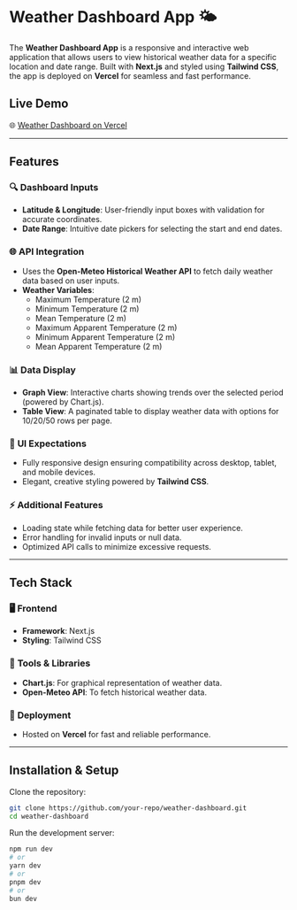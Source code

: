 # Weather Dashboard App 🌤️

The **Weather Dashboard App** is a responsive and interactive web application that allows users to view historical weather data for a specific location and date range. Built with **Next.js** and styled using **Tailwind CSS**, the app is deployed on **Vercel** for seamless and fast performance.

## Live Demo  
🌐 [Weather Dashboard on Vercel](https://weather-dashboard-app-self.vercel.app/)  

---

## Features

### 🔍 **Dashboard Inputs**  
- **Latitude & Longitude**: User-friendly input boxes with validation for accurate coordinates.  
- **Date Range**: Intuitive date pickers for selecting the start and end dates.  

### 🌐 **API Integration**  
- Uses the **Open-Meteo Historical Weather API** to fetch daily weather data based on user inputs.  
- **Weather Variables**:
  - Maximum Temperature (2 m)
  - Minimum Temperature (2 m)
  - Mean Temperature (2 m)
  - Maximum Apparent Temperature (2 m)
  - Minimum Apparent Temperature (2 m)
  - Mean Apparent Temperature (2 m)

### 📊 **Data Display**  
- **Graph View**: Interactive charts showing trends over the selected period (powered by Chart.js).  
- **Table View**: A paginated table to display weather data with options for 10/20/50 rows per page.

### 🎨 **UI Expectations**  
- Fully responsive design ensuring compatibility across desktop, tablet, and mobile devices.  
- Elegant, creative styling powered by **Tailwind CSS**.  

### ⚡ **Additional Features**  
- Loading state while fetching data for better user experience.  
- Error handling for invalid inputs or null data.  
- Optimized API calls to minimize excessive requests.

---

## Tech Stack  

### 🖥️ **Frontend**  
- **Framework**: Next.js  
- **Styling**: Tailwind CSS  

### 🔧 **Tools & Libraries**  
- **Chart.js**: For graphical representation of weather data.  
- **Open-Meteo API**: To fetch historical weather data.  

### 🚀 **Deployment**  
- Hosted on **Vercel** for fast and reliable performance.

---

## Installation & Setup  

Clone the repository:

```bash
git clone https://github.com/your-repo/weather-dashboard.git
cd weather-dashboard
```

Run the development server:

```bash
npm run dev
# or
yarn dev
# or
pnpm dev
# or
bun dev
```